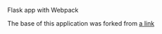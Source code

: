 
Flask app with Webpack

The base of this application was forked from [a link](https://github.com/nickjj/flask-webpack)
